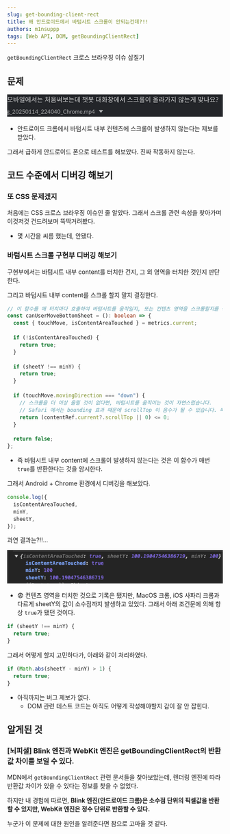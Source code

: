 ```yaml
---
slug: get-bounding-client-rect
title: 왜 안드로이드에서 바텀시트 스크롤이 안되는건데?!!
authors: m1nsuppp
tags: [Web API, DOM, getBoundingClientRect]
---
```


`getBoundingClientRect` 크로스 브라우징 이슈 삽질기

<!--truncate-->

## 문제

![bug-report](bug-report.png)

- 안드로이드 크롬에서 바텀시트 내부 컨텐츠에 스크롤이 발생하지 않는다는 제보를 받았다.

그래서 급하게 안드로이드 폰으로 테스트를 해보았다. 진짜 작동하지 않는다.

## 코드 수준에서 디버깅 해보기

### 또 CSS 문제겠지

처음에는 CSS 크로스 브라우징 이슈인 줄 알았다. 그래서 스크롤 관련 속성을 찾아가며 이것저것 건드려보며 뚝딱거려봤다.

- 몇 시간을 씨름 했는데, 안됐다.

### 바텀시트 스크롤 구현부 디버깅 해보기

구현부에서는 바텀시트 내부 content를 터치한 건지, 그 외 영역을 터치한 것인지 판단한다.

그리고 바텀시트 내부 content를 스크롤 할지 말지 결정한다.

```typescript
// 이 함수를 매 터치마다 호출하여 바텀시트를 움직일지, 또는 컨텐츠 영역을 스크롤할지를 평가
const canUserMoveBottomSheet = (): boolean => {
  const { touchMove, isContentAreaTouched } = metrics.current;

  if (!isContentAreaTouched) {
    return true;
  }

  if (sheetY !== minY) {
    return true;
  }

  if (touchMove.movingDirection === "down") {
    // 스크롤을 더 이상 올릴 것이 없다면, 바텀시트를 움직이는 것이 자연스럽습니다.
    // Safari 에서는 bounding 효과 때문에 scrollTop 이 음수가 될 수 있습니다. 따라서 0보다 작거나 같음 (<=)으로 검사합니다.
    return (contentRef.current?.scrollTop || 0) <= 0;
  }

  return false;
};
```

- 즉 바텀시트 내부 content에 스크롤이 발생하지 않는다는 것은 이 함수가 매번 `true`를 반환한다는 것을 암시한다.

그래서 Android + Chrome 환경에서 디버깅을 해보았다.

```typescript
console.log({
  isContentAreaTouched,
  minY,
  sheetY,
});
```

과연 결과는?!!...

![debugging](debugging.png)

- 😨 컨텐츠 영역을 터치한 것으로 기록은 됐지만, MacOS 크롬, iOS 사파리 크롬과 다르게 sheetY의 값이 소수점까지 발생하고 있었다. 그래서 아래 조건문에 의해 항상 `true`가 됐던 것이다.

```typescript
if (sheetY !== minY) {
  return true;
}
```

그래서 어떻게 할지 고민하다가, 아래와 같이 처리하였다.

```typescript
if (Math.abs(sheetY - minY) > 1) {
  return true;
}
```

- 아직까지는 버그 제보가 없다.
  - DOM 관련 테스트 코드는 아직도 어떻게 작성해야할지 감이 잘 안 잡힌다.

## 알게된 것

### [뇌피셜] Blink 엔진과 WebKit 엔진은 getBoundingClientRect의 반환값 차이를 보일 수 있다.

MDN에서 `getBoundingClientRect` 관련 문서들을 찾아보았는데, 렌더링 엔진에 따라 반환값 차이가 있을 수 있다는 정보를 찾을 수 없었다.

하지만 내 경험에 따르면, **Blink 엔진(안드로이드 크롬)은 소수점 단위의 픽셀값을 반환할 수 있지만, WebKit 엔진은 정수 단위로 반환할 수 있다.**

누군가 이 문제에 대한 원인을 알려준다면 참으로 고마울 것 같다.
